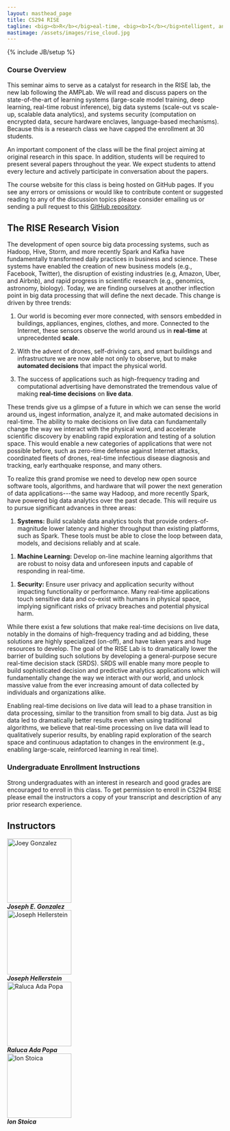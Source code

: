```yaml
---
layout: masthead_page
title: CS294 RISE
tagline: <big><b>R</b></big>eal-time, <big><b>I</b></big>ntelligent, and <big><b>S</b></big>ecure <big><b>E</b></big>xecution
mastimage: /assets/images/rise_cloud.jpg
---
```

{% include JB/setup %}




<!--
 Relative links:
   link to readings [pages](reading)
   relative path of site {{ site.baseurl }}

 Running jekyll serve locally:

    bundle exec jekyll serve --baseurl ''

 liquid programming example (we should never really need this):

<ul class="posts">
  {% for post in site.posts %}
    <li><span>{{ post.date | date_to_string }}</span> &raquo; <a href="{{ BASE_PATH }}{{ post.url }}">{{ post.title }}</a></li>
  {% endfor %}
</ul>


 -->


### Course Overview

This seminar aims to serve as a catalyst for research in the RISE lab, the new lab following the AMPLab. We will read and discuss papers on the state-of-the-art of learning systems (large-scale model training, deep learning, real-time robust inference), big data systems (scale-out vs scale-up, scalable data analytics), and systems security (computation on encrypted data, secure hardware enclaves, language-based mechanisms).
Because this is a research class we have capped the enrollment at 30 students.

An important component of the class will be the final project aiming at original research in this space.
In addition, students will be required to present several papers throughout the year.  We  expect students to attend every lecture and actively participate in conversation about the papers.

The course website for this class is being hosted on GitHub pages.
If you see any errors or omissions or would like to contribute content or suggested reading to any of the discussion topics please consider emailing us or sending a pull request to this [GitHub repository](https://github.com/ucbrise/cs294-rise-fa16/tree/gh-pages).


## The RISE Research Vision

The development of open source big data processing systems, such as Hadoop, Hive, Storm, and more recently Spark and Kafka have fundamentally transformed daily practices in business and science.
These systems have enabled the creation of new business models (e.g., Facebook, Twitter), the disruption of existing industries (e.g, Amazon, Uber, and Airbnb), and rapid progress in scientific research (e.g., genomics, astronomy, biology).
Today, we are finding ourselves at another inflection point in big data processing that will define the next decade. This change is driven by three trends:

1. Our world is becoming ever more connected, with sensors embedded in buildings, appliances, engines, clothes, and more.
Connected to the Internet, these sensors observe the world around us in **real-time** at unprecedented **scale**.

1. With the advent of drones, self-driving cars, and smart buildings and infrastructure we are now able not only to observe, but to make **automated decisions** that impact the physical world.

1. The success of applications such as high-frequency trading and computational advertising have demonstrated the tremendous value of making **real-time decisions** on **live data**.

These trends give us a glimpse of a future in which we can sense the world around us, ingest information, analyze it, and make automated decisions in real-time.
The ability to make decisions on live data can fundamentally change the way we interact with the physical word, and accelerate scientific discovery by enabling rapid exploration and testing of a solution space.
This would enable a new categories of applications that were not possible before, such as zero-time defense against Internet attacks, coordinated fleets of drones, real-time infectious disease diagnosis and tracking, early earthquake response, and many others.

To realize this grand promise we need to develop new open source software tools, algorithms, and hardware that will power the next generation of data applications---the same way Hadoop, and more recently Spark, have powered big data analytics over the past decade. This will require us to pursue significant advances in three areas:

1. **Systems:** Build scalable data analytics tools that provide orders-of-magnitude lower latency and higher throughput than existing platforms, such as Spark. These tools must be able to close the loop between data, models, and decisions reliably and at scale.
<!-- The tools must be able to form asynchronous, closed-loop flows: from signals to models to actuation back to signals, without pausing for compute barriers or expensive coordination. -->

1. **Machine Learning:** Develop on-line machine learning algorithms that are robust to noisy data and unforeseen inputs and capable of responding in real-time.
<!-- These requirements are essential in new applications such defending cyber infrastructure or operating a fleet of autonomous vehicles. -->

1. **Security:** Ensure user privacy and application security without impacting functionality or performance. Many real-time applications touch sensitive data and co-exist with humans in physical space, implying significant risks of privacy breaches and potential physical harm.
<!-- By ensuring privacy and security without compromising functionality, we will enable new applications. Today, new applications are increasingly incubated in public clouds to take advantage of elasticity and cost effectiveness. Unfortunately this exposes these sensitive applications to security risks and limitations: cloud-wide security leaks, malicious employees of cloud infrastructure, and regulatory restrictions on public cloud usage.  As the value of these applications increases, providing strong security becomes a necessity. Furthermore, strong privacy will increase the value delivered by these applications, as it will incentivize more users to use them. -->


While there exist a few solutions that make real-time decisions on live data, notably in the domains of high-frequency trading and ad bidding, these solutions are highly specialized (on-off), and have taken years and huge resources to develop.
The goal of the RISE Lab is to dramatically lower the barrier of building such solutions by developing a general-purpose secure real-time decision stack (SRDS).
SRDS will enable many more people to build sophisticated decision and predictive analytics applications which will fundamentally change the way we interact with our world, and unlock massive value from the ever increasing amount of data collected by individuals and organizations alike.

Enabling real-time decisions on live data will lead to a phase transition in data processing, similar to the transition from small to big data.
Just as big data led to dramatically better results even when using traditional algorithms, we believe that real-time processing on live data will lead to qualitatively superior results, by enabling rapid exploration of the search space and continuous adaptation to changes in the environment (e.g., enabling large-scale, reinforced learning in real time).


### Undergraduate Enrollment Instructions

Strong undergraduates with an interest in research and good grades are encouraged to enroll in this class.
To get permission to enroll in CS294 RISE please email the instructors a copy of your transcript and description of any prior research experience.

## Instructors

<!-- The following block is for faculty info -->
<div class="container-fluid">
  <script type="text/javascript">
    function email_address(name) {
      domain = 'cs.berkeley';
      tld = 'edu';
      document.write(
        '<a href="mailto:' + name + '@' + domain + '.' + tld + '">' +
        name + '@' + domain + '.' + tld + '</a>');
  }
  </script>
  <div class="row">
    <div class="col-sm-3"><div class="text-center">
      <img src="https://jegonzal.github.io/assets/jegonzal.jpg" alt="Joey Gonzalez" style="height: 150px;"/>
      <address>
        <strong>Joseph E. Gonzalez</strong><br>
        <script type="text/javascript"> email_address("jegonzal") </script>
      </address>
    </div></div>
    <div class="col-sm-3"><div class="text-center">
      <img src="https://www2.eecs.berkeley.edu/Faculty/Photos/Homepages/hellerstein.jpg" alt="Joseph Hellerstein" style="height: 150px;"/>
      <address>
        <strong>Joseph Hellerstein</strong><br>
        <script type="text/javascript"> email_address("hellerstein") </script>
      </address>
    </div></div>
    <div class="col-sm-3"><div class="text-center">
      <img src="https://www2.eecs.berkeley.edu/Faculty/Photos/Homepages/ralucap.jpg" alt="Raluca Ada Popa" style="height: 150px;"/>
      <address>
        <strong>Raluca Ada Popa</strong><br>
        <script type="text/javascript"> email_address("raluca.popa") </script>
      </address>
    </div></div>
    <div class="col-sm-3"><div class="text-center">
      <img src="https://people.eecs.berkeley.edu/~istoica/ion_picture_small.jpg " alt="Ion Stoica" style="height: 150px;"/>
      <address>
        <strong>Ion Stoica</strong><br>
        <script type="text/javascript"> email_address("istoica") </script>
      </address>
    </div></div>
  </div>
</div>


<!-- | <img src="https://jegonzal.github.io/assets/jegonzal.jpg" alt="Joey Gonzalez" style="height: 150px;"/> | <img src="https://www2.eecs.berkeley.edu/Faculty/Photos/Homepages/hellerstein.jpg" alt="Joseph Hellerstein" style="height: 150px;"/> | <img src="https://people.eecs.berkeley.edu/~raluca/RalucaPreVeil.jpg" alt="Raluca Ada Popa" style="height: 150px;"/> | <img src="https://people.eecs.berkeley.edu/~istoica/ion_picture_small.jpg " alt="Ion Stoica" style="height: 150px;"/> |
|:-:|:-:|:-:|:-:|
| Joseph E. Gonzalez | Joe Hellerstein | Raluca Ada Popa | Ion Stoica |
| <script type="text/javascript"> email_address("jegonzal") </script>| <script type="text/javascript"> email_address("hellerstein") </script>| <script type="text/javascript"> email_address("raluca.popa") </script> | <script type="text/javascript"> email_address("istoica") </script> | -->




